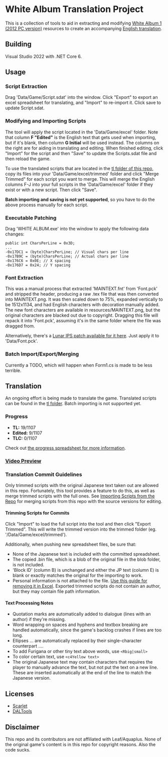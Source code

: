 # White Album Translation Project

This is a collection of tools to aid in extracting and modifying [White Album 1 (2012 PC version)](https://vndb.org/r20439) resources to create an accompanying [English translation](#translation).

## Building

Visual Studio 2022 with .NET Core 6.

## Usage

### Script Extraction
Drag 'Data/Game/Script.sdat' into the window. Click "Export" to export an excel spreadsheet for translating, and "Import" to re-import it. Click save to update Script.sdat.

### Modifying and Importing Scripts
The tool will apply the script located in the 'Data/Game/excel' folder. Note that column **F "Edited"** is the English text that gets used when importing, but if it's blank, then column **G Initial** will be used instead. The columns on the right are for aiding in translating and editing. When finished editing, click "Import" for the script and then "Save" to update the Scripts.sdat file and then reload the game.

To use the translated scripts that are located in the [tl folder of this repo](/tl/), copy its files into your 'Data/Game/excel/trimmed' folder and click "Merge Trimmed" for each script you want to merge. This will merge the English columns F-J into your full scripts in the 'Data/Game/excel' folder if they exist or with a new script. Then click "Save".

**Batch importing and saving is not yet supported**, so you have to do the above process manually for each script.

### Executable Patching
Drag 'WHITE ALBUM.exe' into the window to apply the following data changes:
```
public int CharsPerLine = 0x3D;
...
-0x17DC1 = (byte)CharsPerLine; // Visual chars per line
-0x17B9C = (byte)CharsPerLine; // Actual chars per line
-0x176C6 = 0x0E; // X spacing
-0x176D7 = 0x24; // Y spacing
```

### Font Extraction
This was a manual process that extracted 'MAINTEXT.fnt' from 'Font.pck' and stripped the header, producing a raw .tex file that was then converted into MAINTEXT.png. It was then scaled down to 75%, expanded vertically to be 1512x1134, and had English characters with decoration manually added. The new font characters are available in resources/MAINTEXT.png, but the original characters are blacked out due to copyright. Dragging this file will repack it into 'Font.pck', assuming it's in the same folder where the file was dragged from.

Alternatively, there's a [Lunar IPS patch available for it here](/resources/Font%20patch.zip). Just apply it to 'Data/Font.pck'.

### Batch Import/Export/Merging
Currently a TODO, which will happen when Form1.cs is made to be less terrible.

## Translation
An ongoing effort is being made to translate the game. Translated scripts can be found in the [tl folder](/tl/). Batch importing is not supported yet.

### Progress
- **TL:** 19/1107
- **Edited:** 9/1107
- **TLC:** 0/1107

Check out [the progress spreadsheet for more information](/tl/progress.xlsx).

### [Video Preview](https://www.youtube.com/watch?v=9sM0kkkhB_g)

### Translation Commit Guidelines
Only trimmed scripts with the original Japanese text taken out are allowed in this repo. Fortunately, this tool provides a feature to do this, as well as merge trimmed scripts with the full ones. See [Importing Scripts from the Repo](#importing-scripts-from-the-repo) for merging scripts from this repo with the source versions for editing.

#### Trimming Scripts for Commits
Click "Import" to load the full script into the tool and then click "Export Trimmed". This will write the trimmed version into the trimmed folder (eg. '/Data/Game/excel/trimmed').

Additionally, when pushing new spreadsheet files, be sure that:
- None of the Japanese text is included with the committed spreadsheet.
- The copied .bin file, which is a blob of the original file in the blob folder, is not included.
- 'Block ID' (column B) is unchanged and either the JP text (column E) is blank or exactly matches the original for the importing to work.
- Personal information is not attached to the file. [Use this guide for removing it in Excel](https://support.microsoft.com/en-us/office/remove-hidden-data-and-personal-information-by-inspecting-documents-presentations-or-workbooks-356b7b5d-77af-44fe-a07f-9aa4d085966f). Exported trimmed scripts do not contain an author, but they may contain file path information.

#### Text Processing Notes
- Quotation marks are automatically added to dialogue (lines with an author) if they're missing.
- Word wrapping on spaces and hyphens and textbox breaking are handled automatically, since the game's backlog crashes if lines are too long.
- Ellipses ... are automatically replaced by their single-character counterpart ….
- To add Furigana or other tiny text above words, use `<Rbig|small>`
- To color certain text, use `<c4Yellow text>`
- The original Japanese text may contain <pause> characters that requires the player to manually advance the text, but not put the text on a new line. These are inserted automatically at the end of the line to match the Japanese version.

## Licenses
- [Scarlet](https://github.com/xdanieldzd/Scarlet/blob/master/LICENSE.md)
- [DALTools](https://github.com/thesupersonic16/DALTools)

## Disclaimer
This repo and its contributors are not affiliated with Leaf/Aquaplus. None of the original game's content is in this repo for copyright reasons. Also the code sucks.
